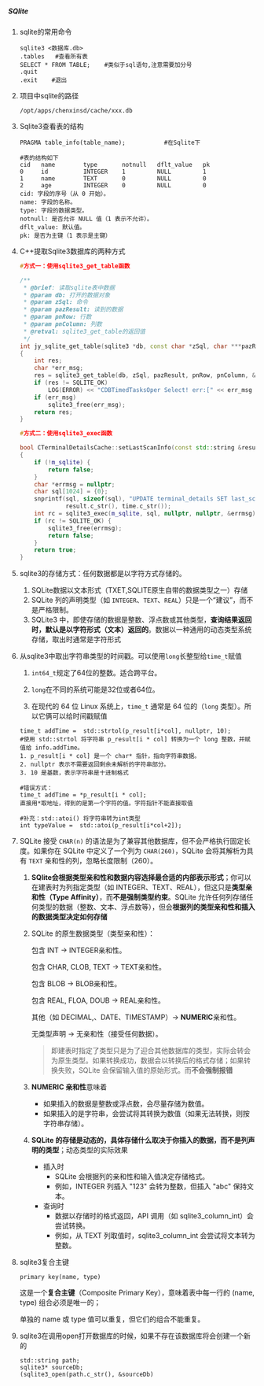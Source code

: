 #####  SQlite

1. sqlite的常用命令

   ```
   sqlite3 <数据库.db>
   .tables   #查看所有表
   SELECT * FROM TABLE;    #类似于sql语句,注意需要加分号
   .quit 
   .exit	#退出
   
   ```

2. 项目中sqlite的路径

   ```
   /opt/apps/chenxinsd/cache/xxx.db
   ```

3. Sqlite3查看表的结构

   ```
   PRAGMA table_info(table_name);			#在Sqlite下
   ```

   ```
   #表的结构如下
   cid   name        type       notnull   dflt_value   pk
   0     id          INTEGER    1         NULL         1
   1     name        TEXT       0         NULL         0
   2     age         INTEGER    0         NULL         0
   cid: 字段的序号（从 0 开始）。
   name: 字段的名称。
   type: 字段的数据类型。
   notnull: 是否允许 NULL 值（1 表示不允许）。
   dflt_value: 默认值。
   pk: 是否为主键（1 表示是主键）
   ```

4. C++提取Sqlite3数据库的两种方式

   ```c++
   #方式一：使用sqlite3_get_table函数
   
   /**
    * @brief: 读取sqlite表中数据
    * @param db: 打开的数据对象
    * @param zSql: 命令
    * @param pazResult: 读到的数据
    * @param pnRow: 行数
    * @param pnColumn: 列数
    * @retval: sqlite3_get_table的返回值
    */
   int jy_sqlite_get_table(sqlite3 *db, const char *zSql, char ***pazResult, int *pnRow, int *pnColumn)
   {
       int res;
       char *err_msg;
       res = sqlite3_get_table(db, zSql, pazResult, pnRow, pnColumn, &err_msg);
       if (res != SQLITE_OK)
           LOG(ERROR) << "CDBTimedTasksOper Select! err:[" << err_msg << "]";
       if (err_msg)
           sqlite3_free(err_msg);
       return res;
   }
   ```

   ```c++
   #方式二：使用sqlite3_exec函数
   
   bool CTerminalDetailsCache::setLastScanInfo(const std::string &result, const std::string &time)
   {
       if (!m_sqlite) {
           return false;
       }
       char *errmsg = nullptr;
       char sql[1024] = {0};
       snprintf(sql, sizeof(sql), "UPDATE terminal_details SET last_scan_result = \"%s\", last_scan_time = \"%s\" WHERE id = 1;", 
                result.c_str(), time.c_str());
       int rc = sqlite3_exec(m_sqlite, sql, nullptr, nullptr, &errmsg);
       if (rc != SQLITE_OK) {
           sqlite3_free(errmsg);
           return false;
       }
       return true;
   }
   ```

5. sqlite3的存储方式：任何数据都是以字符方式存储的。

   1. SQLite数据以文本形式（TXET,SQLITE原生自带的数据类型之一）存储
   2. SQLite 列的声明类型（如 `INTEGER`、`TEXT`、`REAL`）只是一个“建议”，而不是严格限制。
   3. SQLite3 中，即使存储的数据是整数、浮点数或其他类型，**查询结果返回时，默认是以字符形式（文本）返回的**。数据以一种通用的动态类型系统存储，取出时通常是字符形式

6. 从sqlite3中取出字符串类型的时间戳。可以使用`long`长整型给`time_t`赋值

   1. `int64_t`规定了64位的整数。适合跨平台。

   2. `long`在不同的系统可能是32位或者64位。

   3. 在现代的 64 位 Linux 系统上，`time_t` 通常是 64 位的（`long` 类型）。所以它俩可以给时间戳赋值

   ```
   time_t addTime =  std::strtol(p_result[i*col], nullptr, 10);
   #使用 std::strtol 将字符串 p_result[i * col] 转换为一个 long 整数，并赋值给 info.addTime。
   1. p_result[i * col] 是一个 char* 指针，指向字符串数据。
   2. nullptr 表示不需要返回剩余未解析的字符串部分。
   3. 10 是基数，表示字符串是十进制格式
   
   #错误方式：
   time_t addTime = *p_result[i * col];
   直接用*取地址，得到的是第一个字符的值。字符指针不能直接取值
   
   #补充：std::atoi() 将字符串转为int类型
   int typeValue =  std::atoi(p_result[i*col+2]);
   ```

7. SQLite 接受 `CHAR(n)` 的语法是为了兼容其他数据库，但不会严格执行固定长度。如果你在 SQLite 中定义了一个列为 `CHAR(260)`，SQLite 会将其解析为具有 `TEXT` 亲和性的列，忽略长度限制（260）。

   1. **SQlite会根据类型亲和性和数据内容选择最合适的内部表示形式**；你可以在建表时为列指定类型（如 INTEGER、TEXT、REAL），但这只是**类型亲和性（Type Affinity）**，而**不是强制类型约束**。SQLite 允许任何列存储任何类型的数据（整数、文本、浮点数等），但会**根据列的类型亲和性和插入的数据类型决定如何存储**

   2. SQLite 的原生数据类型（类型亲和性）：

      包含 INT → INTEGER亲和性。

      包含 CHAR, CLOB, TEXT → TEXT亲和性。

      包含 BLOB → BLOB亲和性。

      包含 REAL, FLOA, DOUB → REAL亲和性。

      其他（如 DECIMAL,、DATE、TIMESTAMP）→ **NUMERIC**亲和性。

      无类型声明 → 无亲和性（接受任何数据）。

      > 即建表时指定了类型只是为了迎合其他数据库的类型，实际会转会为原生类型。如果转换成功，数据会以转换后的格式存储；如果转换失败，SQLite 会保留输入值的原始形式。而**不会强制报错**

   3. **NUMERIC 亲和性**意味着

      - 如果插入的数据是整数或浮点数，会尽量存储为数值。
      - 如果插入的是字符串，会尝试将其转换为数值（如果无法转换，则按字符串存储）。

   4. **SQLite 的存储是动态的，具体存储什么取决于你插入的数据，而不是列声明的类型**；动态类型的实际效果

      - 插入时
        - SQLite 会根据列的亲和性和输入值决定存储格式。
        - 例如，INTEGER 列插入 "123" 会转为整数，但插入 "abc" 保持文本。
      - 查询时
        - 数据以存储时的格式返回，API 调用（如 sqlite3_column_int）会尝试转换。
        - 例如，从 TEXT 列取值时，sqlite3_column_int 会尝试将文本转为整数。

8. sqlite3复合主键

   ```
   primary key(name, type)
   ```

   这是一个**复合主键**（Composite Primary Key），意味着表中每一行的 (name, type) 组合必须是唯一的；

   单独的 name 或 type 值可以重复，但它们的组合不能重复。
   
9. sqlite3在调用open打开数据库的时候，如果不存在该数据库将会创建一个新的

   ```
   std::string path;
   sqlite3* sourceDb;
   (sqlite3_open(path.c_str(), &sourceDb)
   ```

   

